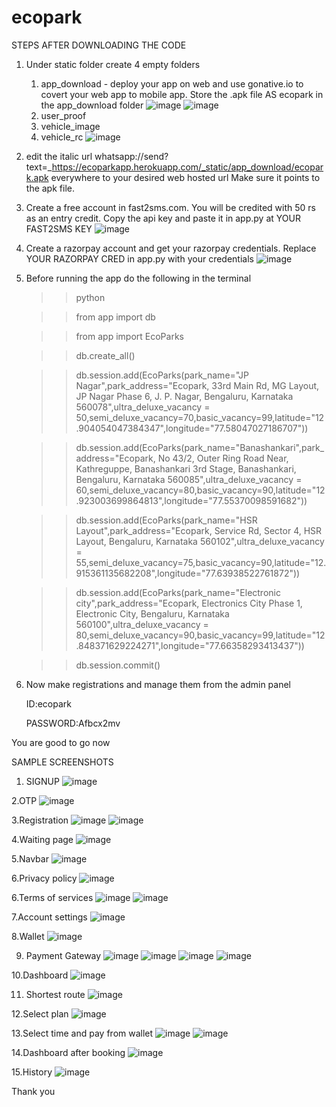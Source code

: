 # ecopark

STEPS AFTER DOWNLOADING THE CODE
1. Under static folder create 4 empty folders
    1. app_download 
            - deploy your app on web and use gonative.io to covert your web app to mobile app. Store the .apk file AS ecopark in the app_download folder
        ![image](https://user-images.githubusercontent.com/95869837/148689608-7cdeada9-bda6-4341-9176-3fd896877eee.png)
        ![image](https://user-images.githubusercontent.com/95869837/148689546-a40c5abf-f8af-41fa-8443-3ef33a67f5fa.png)
    2. user_proof
    3. vehicle_image
    4. vehicle_rc
   ![image](https://user-images.githubusercontent.com/95869837/148689508-e133bbc1-1d47-464b-b40f-0d6870e1f15e.png)

       
2. edit the italic url whatsapp://send?text=_https://ecoparkapp.herokuapp.com/_static/app_download/ecopark.apk everywhere to your desired web hosted url
    Make sure it points to the apk file.
3. Create a free account in fast2sms.com. You will be credited with 50 rs as an entry credit. Copy the api key and paste it in app.py at YOUR FAST2SMS KEY
![image](https://user-images.githubusercontent.com/95869837/148689447-3c87d2b4-19eb-4074-b7b0-9bcc4a2974c1.png)

4. Create a razorpay account and get your razorpay credentials. Replace YOUR RAZORPAY CRED in app.py with your credentials
![image](https://user-images.githubusercontent.com/95869837/148690027-e5467636-7baa-416e-809d-2aa0c8b0e1e1.png)

5. Before running the app do the following in the terminal 
    >>python


    >>from app import db


    >>from app import EcoParks


    >>db.create_all()


    >>db.session.add(EcoParks(park_name="JP Nagar",park_address="Ecopark, 33rd Main Rd, MG Layout, JP Nagar Phase 6, J. P. Nagar, Bengaluru, Karnataka 560078",ultra_deluxe_vacancy = 50,semi_deluxe_vacancy=70,basic_vacancy=99,latitude="12.904054047384347",longitude="77.58047027186707"))


    >>db.session.add(EcoParks(park_name="Banashankari",park_address="Ecopark, No 43/2, Outer Ring Road Near, Kathreguppe, Banashankari 3rd Stage, Banashankari, Bengaluru, Karnataka 560085",ultra_deluxe_vacancy = 60,semi_deluxe_vacancy=80,basic_vacancy=90,latitude="12.923003699864813",longitude="77.55370098591682"))


    >>db.session.add(EcoParks(park_name="HSR Layout",park_address="Ecopark, Service Rd, Sector 4, HSR Layout, Bengaluru, Karnataka 560102",ultra_deluxe_vacancy = 55,semi_deluxe_vacancy=75,basic_vacancy=90,latitude="12.915361135682208",longitude="77.63938522761872"))


    >>db.session.add(EcoParks(park_name="Electronic city",park_address="Ecopark, Electronics City Phase 1, Electronic City, Bengaluru, Karnataka 560100",ultra_deluxe_vacancy = 80,semi_deluxe_vacancy=90,basic_vacancy=99,latitude="12.848371629224271",longitude="77.66358293413437"))


    >>db.session.commit()

6. Now make registrations and manage them from the admin panel

    ID:ecopark
    
    PASSWORD:Afbcx2mv

You are good to go now

SAMPLE SCREENSHOTS
1. SIGNUP
![image](https://user-images.githubusercontent.com/95869837/148690710-df06fff5-629e-4719-9dda-7893f8167431.png)

2.OTP
![image](https://user-images.githubusercontent.com/95869837/148690718-2e618887-a4d4-4efe-ba12-a1036bcb1dc6.png)

3.Registration
![image](https://user-images.githubusercontent.com/95869837/148690779-b4b9fcd2-2e4d-46fd-8f98-49a5d6f57348.png)
![image](https://user-images.githubusercontent.com/95869837/148690828-46be1de9-5151-4a93-8515-0bee6b1716be.png)

4.Waiting page
![image](https://user-images.githubusercontent.com/95869837/148690846-140d9d1d-e8c9-4396-8f12-8f48d88de0ce.png)

5.Navbar
![image](https://user-images.githubusercontent.com/95869837/148690858-a218157a-1ddc-4af4-bcaf-483b7b13b79a.png)

6.Privacy policy
![image](https://user-images.githubusercontent.com/95869837/148690867-3bb2f0df-9bc9-4d2a-ab67-b92f64de0951.png)

6.Terms of services
![image](https://user-images.githubusercontent.com/95869837/148690871-0ac90091-6515-4ef7-9914-f74b8e3d930d.png)
![image](https://user-images.githubusercontent.com/95869837/148690876-74d41ea6-fb57-4ad7-9a72-3c57dba50aaa.png)

7.Account settings
![image](https://user-images.githubusercontent.com/95869837/148690889-d7185b54-34a5-4643-a0d5-e58b78edaf65.png)


8.Wallet
![image](https://user-images.githubusercontent.com/95869837/148690900-8f5a10f3-bc4b-4591-9e4a-7841f4556214.png)

9. Payment Gateway
![image](https://user-images.githubusercontent.com/95869837/148690933-7583519c-99ed-4251-b3bc-aa16898cb298.png)
![image](https://user-images.githubusercontent.com/95869837/148690956-f7f8d876-ba68-4db0-9f41-77805383fda4.png)
![image](https://user-images.githubusercontent.com/95869837/148690963-20cc1f82-827e-4b69-9485-bfe530b3aa3e.png)
![image](https://user-images.githubusercontent.com/95869837/148690976-417ac23b-315e-4f85-a27f-01a94c77bc6f.png)


10.Dashboard
![image](https://user-images.githubusercontent.com/95869837/148690988-5ba69cc5-b612-43eb-947a-ef0b8065f353.png)


11. Shortest route
![image](https://user-images.githubusercontent.com/95869837/148691018-aa987565-864b-48a1-a66f-8754623da931.png)


12.Select plan
![image](https://user-images.githubusercontent.com/95869837/148691037-e197b07d-6aca-48ed-a656-57cae077a8d7.png)


13.Select time and pay from wallet
![image](https://user-images.githubusercontent.com/95869837/148691051-74245ef6-21a2-4e44-aaf6-e01ae7c974c4.png)
![image](https://user-images.githubusercontent.com/95869837/148691059-2d0d16f2-7604-445d-9356-50cb50701e7d.png)


14.Dashboard after booking
![image](https://user-images.githubusercontent.com/95869837/148691067-8346d299-7a8b-41c9-b825-e8f6e133418e.png)

15.History
![image](https://user-images.githubusercontent.com/95869837/148691077-051c4723-c88a-4352-80d8-3a48a7a06532.png)







Thank you
